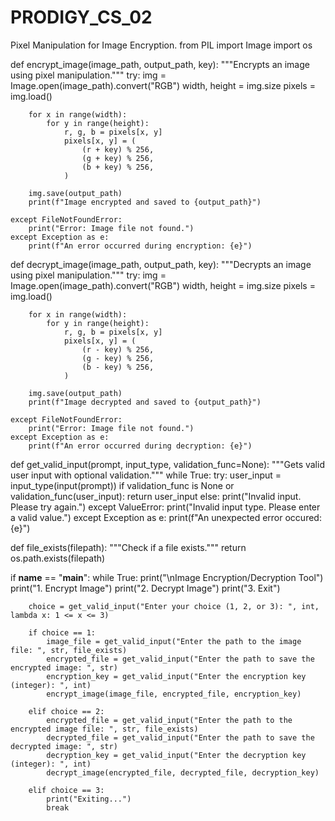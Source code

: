 # PRODIGY_CS_02
Pixel Manipulation for Image Encryption.
from PIL import Image
import os

def encrypt_image(image_path, output_path, key):
    """Encrypts an image using pixel manipulation."""
    try:
        img = Image.open(image_path).convert("RGB")
        width, height = img.size
        pixels = img.load()

        for x in range(width):
            for y in range(height):
                r, g, b = pixels[x, y]
                pixels[x, y] = (
                    (r + key) % 256,
                    (g + key) % 256,
                    (b + key) % 256,
                )

        img.save(output_path)
        print(f"Image encrypted and saved to {output_path}")

    except FileNotFoundError:
        print("Error: Image file not found.")
    except Exception as e:
        print(f"An error occurred during encryption: {e}")

def decrypt_image(image_path, output_path, key):
    """Decrypts an image using pixel manipulation."""
    try:
        img = Image.open(image_path).convert("RGB")
        width, height = img.size
        pixels = img.load()

        for x in range(width):
            for y in range(height):
                r, g, b = pixels[x, y]
                pixels[x, y] = (
                    (r - key) % 256,
                    (g - key) % 256,
                    (b - key) % 256,
                )

        img.save(output_path)
        print(f"Image decrypted and saved to {output_path}")

    except FileNotFoundError:
        print("Error: Image file not found.")
    except Exception as e:
        print(f"An error occurred during decryption: {e}")

def get_valid_input(prompt, input_type, validation_func=None):
    """Gets valid user input with optional validation."""
    while True:
        try:
            user_input = input_type(input(prompt))
            if validation_func is None or validation_func(user_input):
                return user_input
            else:
                print("Invalid input. Please try again.")
        except ValueError:
            print("Invalid input type. Please enter a valid value.")
        except Exception as e:
          print(f"An unexpected error occured: {e}")

def file_exists(filepath):
    """Check if a file exists."""
    return os.path.exists(filepath)

if __name__ == "__main__":
    while True:
        print("\nImage Encryption/Decryption Tool")
        print("1. Encrypt Image")
        print("2. Decrypt Image")
        print("3. Exit")

        choice = get_valid_input("Enter your choice (1, 2, or 3): ", int, lambda x: 1 <= x <= 3)

        if choice == 1:
            image_file = get_valid_input("Enter the path to the image file: ", str, file_exists)
            encrypted_file = get_valid_input("Enter the path to save the encrypted image: ", str)
            encryption_key = get_valid_input("Enter the encryption key (integer): ", int)
            encrypt_image(image_file, encrypted_file, encryption_key)

        elif choice == 2:
            encrypted_file = get_valid_input("Enter the path to the encrypted image file: ", str, file_exists)
            decrypted_file = get_valid_input("Enter the path to save the decrypted image: ", str)
            decryption_key = get_valid_input("Enter the decryption key (integer): ", int)
            decrypt_image(encrypted_file, decrypted_file, decryption_key)

        elif choice == 3:
            print("Exiting...")
            break
            
